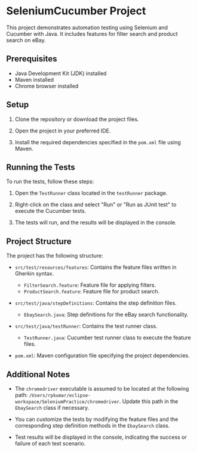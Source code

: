 # SeleniumCucumber Project

This project demonstrates automation testing using Selenium and Cucumber with Java. It includes features for filter search and product search on eBay.

## Prerequisites

- Java Development Kit (JDK) installed
- Maven installed
- Chrome browser installed

## Setup

1. Clone the repository or download the project files.

2. Open the project in your preferred IDE.

3. Install the required dependencies specified in the `pom.xml` file using Maven.

## Running the Tests

To run the tests, follow these steps:

1. Open the `TestRunner` class located in the `testRunner` package.

2. Right-click on the class and select "Run" or "Run as JUnit test" to execute the Cucumber tests.

3. The tests will run, and the results will be displayed in the console.

## Project Structure

The project has the following structure:

- `src/test/resources/features`: Contains the feature files written in Gherkin syntax.
    - `FilterSearch.feature`: Feature file for applying filters.
    - `ProductSearch.feature`: Feature file for product search.

- `src/test/java/stepDefinitions`: Contains the step definition files.
    - `EbaySearch.java`: Step definitions for the eBay search functionality.

- `src/test/java/testRunner`: Contains the test runner class.
    - `TestRunner.java`: Cucumber test runner class to execute the feature files.

- `pom.xml`: Maven configuration file specifying the project dependencies.

## Additional Notes

- The `chromedriver` executable is assumed to be located at the following path: `/Users/rpkumar/eclipse-workspace/SeleniumPractice/chromedriver`. Update this path in the `EbaySearch` class if necessary.

- You can customize the tests by modifying the feature files and the corresponding step definition methods in the `EbaySearch` class.

- Test results will be displayed in the console, indicating the success or failure of each test scenario.

